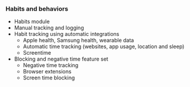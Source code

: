 

### Habits and behaviors
- Habits module
- Manual tracking and logging
- Habit tracking using automatic integrations
  - Apple health, Samsung health, wearable data
  - Automatic time tracking (websites, app usage, location and sleep)
  - Screentime
- Blocking and negative time feature set
  - Negative time tracking
  - Browser extensions
  - Screen time blocking